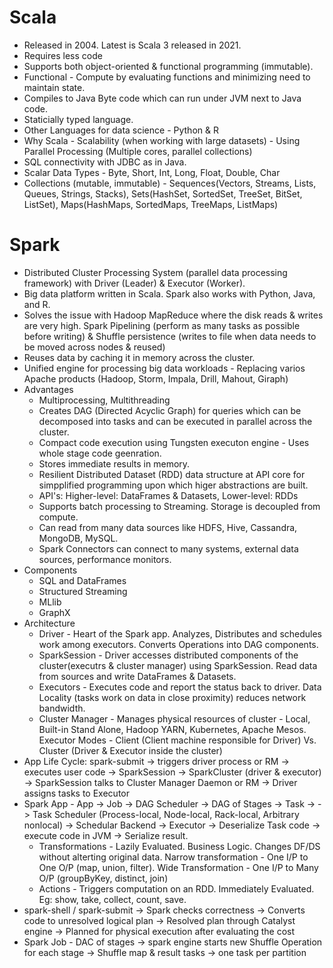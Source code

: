 # Scala
* Released in 2004. Latest is Scala 3 released in 2021.
* Requires less code
* Supports both object-oriented & functional programming (immutable).
* Functional - Compute by evaluating functions and minimizing need to maintain state.
* Compiles to Java Byte code which can run under JVM next to Java code.
* Staticially typed language.
* Other Languages for data science - Python & R
* Why Scala - Scalability (when working with large datasets) - Using Parallel Processing (Multiple cores, parallel collections)
* SQL connectivity with JDBC as in Java.
* Scalar Data Types - Byte, Short, Int, Long, Float, Double, Char
* Collections (mutable, immutable) - Sequences(Vectors, Streams, Lists, Queues, Strings, Stacks), Sets(HashSet, SortedSet, TreeSet, BitSet, ListSet), Maps(HashMaps, SortedMaps, TreeMaps, ListMaps)

# Spark
* Distributed Cluster Processing System (parallel data processing framework) with Driver (Leader) & Executor (Worker).
* Big data platform written in Scala. Spark also works with Python, Java, and R.
* Solves the issue with Hadoop MapReduce where the disk reads & writes are very high. Spark Pipelining (perform as many tasks as possible before writing) & Shuffle persistence (writes to file when data needs to be moved across nodes & reused)
* Reuses data by caching it in memory across the cluster.
* Unified engine for processing big data workloads - Replacing varios Apache products (Hadoop, Storm, Impala, Drill, Mahout, Giraph)
* Advantages
  * Multiprocessing, Multithreading
  * Creates DAG (Directed Acyclic Graph) for queries which can be decomposed into tasks and can be executed in parallel across the cluster.
  * Compact code execution using Tungsten executon engine - Uses whole stage code geenration.
  * Stores immediate results in memory.
  * Resilient Distributed Dataset (RDD) data structure at API core for simpplified programming upon which higer abstractions are built.
  * API's: Higher-level: DataFrames & Datasets, Lower-level: RDDs
  * Supports batch processing to Streaming. Storage is decoupled from compute.
  * Can read from many data sources like HDFS, Hive, Cassandra, MongoDB, MySQL.
  * Spark Connectors can connect to many systems, external data sources, performance monitors.
* Components
  * SQL and DataFrames
  * Structured Streaming
  * MLlib
  * GraphX
* Architecture
  * Driver - Heart of the Spark app. Analyzes, Distributes and schedules work among executors. Converts Operations into DAG components.
  * SparkSession - Driver accesses distributed components of the cluster(executrs & cluster manager) using SparkSession. Read data from sources and write DataFrames & Datasets.
  * Executors - Executes code and report the status back to driver. Data Locality (tasks work on data in close proximity) reduces network bandwidth.
  * Cluster Manager - Manages physical resources of cluster - Local, Built-in Stand Alone, Hadoop YARN, Kubernetes, Apache Mesos. Executor Modes - Client (Client machine responsible for Driver) Vs. Cluster (Driver & Executor inside the cluster)
* App Life Cycle: spark-submit -> triggers driver process or RM -> executes user code -> SparkSession -> SparkCluster (driver & executor) -> SparkSession talks to Cluster Manager Daemon or RM -> Driver assigns tasks to Executor
* Spark App - App -> Job -> DAG Scheduler -> DAG of Stages -> Task -> -> Task Scheduler (Process-local, Node-local, Rack-local, Arbitrary nonlocal) -> Schedular Backend -> Executor -> Deserialize Task code -> execute code in JVM -> Serialize result.
  * Transformations - Lazily Evaluated. Business Logic. Changes DF/DS without alterting original data. Narrow transformation - One I/P to One O/P (map, union, filter). Wide Transformation - One I/P to Many O/P (groupByKey, distinct, join)
  * Actions - Triggers computation on an RDD. Immediately Evaluated. Eg: show, take, collect, count, save.
* spark-shell / spark-submit -> Spark checks correctness -> Converts code to unresolved logical plan -> Resolved plan through Catalyst engine -> Planned for physical execution after evaluating the cost
* Spark Job - DAC of stages -> spark engine starts new Shuffle Operation for each stage -> Shuffle map & result tasks -> one task per partition

